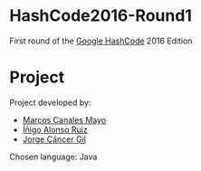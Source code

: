 # HashCode2016-Round1
First round of the [Google HashCode](https://hashcode.withgoogle.com) 2016 Edition

# Project
Project developed by:
* [Marcos Canales Mayo](https://github.com/MarcosCM)
* [Íñigo Alonso Ruiz](https://github.com/Shathe)
* [Jorge Cáncer Gil](https://github.com/jorcox)

Chosen language: Java
